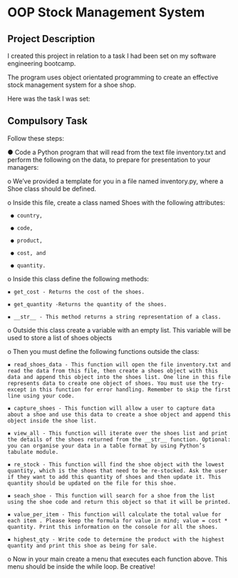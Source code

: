<h1>OOP Stock Management System</h1>

<h2>Project Description</h2>

I created this project in relation to a task I had been set on my software engineering bootcamp.

The program uses object orientated programming to create an effective stock management system for a shoe shop.

Here was the task I was set:

<h2>Compulsory Task</h2>

Follow these steps:

● Code a Python program that will read from the text file inventory.txt and perform the following on the data, to prepare for presentation to your
managers:

  o We’ve provided a template for you in a file named inventory.py, where a Shoe class should be defined.

  o Inside this file, create a class named Shoes with the following attributes:

     ● country,
  
     ● code,
  
     ● product,
  
     ● cost, and
  
     ● quantity.
  
  o Inside this class define the following methods:

    ▪ get_cost - Returns the cost of the shoes.
  
    ▪ get_quantity -Returns the quantity of the shoes.
  
    ▪ __str__ - This method returns a string representation of a class.
  
  o Outside this class create a variable with an empty list. This variable will be used to store a list of shoes objects

  o Then you must define the following functions outside the class:

    ▪ read_shoes_data - This function will open the file inventory.txt and read the data from this file, then create a shoes object with this data and append this object into the shoes list. One line in this file represents data to create one object of shoes. You must use the try-except in this function for error handling. Remember to skip the first line using your code.
  
    ▪ capture_shoes - This function will allow a user to capture data about a shoe and use this data to create a shoe object and append this object inside the shoe list.
  
    ▪ view_all - This function will iterate over the shoes list and print the details of the shoes returned from the __str__ function. Optional: you can organise your data in a table format by using Python’s tabulate module.

    ▪ re_stock - This function will find the shoe object with the lowest quantity, which is the shoes that need to be re-stocked. Ask the user if they want to add this quantity of shoes and then update it. This quantity should be updated on the file for this shoe.

    ▪ seach_shoe - This function will search for a shoe from the list using the shoe code and return this object so that it will be printed.
  
    ▪ value_per_item - This function will calculate the total value for each item . Please keep the formula for value in mind; value = cost * quantity. Print this information on the console for all the shoes.

    ▪ highest_qty - Write code to determine the product with the highest quantity and print this shoe as being for sale.
  
  o Now in your main create a menu that executes each function above. This menu should be inside the while loop. Be creative!


